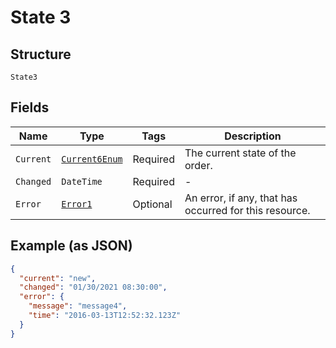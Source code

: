 
# State 3

## Structure

`State3`

## Fields

| Name | Type | Tags | Description |
|  --- | --- | --- | --- |
| `Current` | [`Current6Enum`](../../doc/models/current-6-enum.md) | Required | The current state of the order. |
| `Changed` | `DateTime` | Required | - |
| `Error` | [`Error1`](../../doc/models/error-1.md) | Optional | An error, if any, that has occurred for this resource. |

## Example (as JSON)

```json
{
  "current": "new",
  "changed": "01/30/2021 08:30:00",
  "error": {
    "message": "message4",
    "time": "2016-03-13T12:52:32.123Z"
  }
}
```

